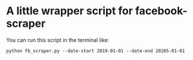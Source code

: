 # A little wrapper script for facebook-scraper

You can run this script in the terminal like:

    python fb_scraper.py --date-start 2019-01-01 --date-end 20205-01-01